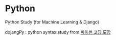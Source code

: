 # Python 
Python Study (for Machine Learning & Django)

dojangPy : python syntax study from [파이썬 코딩 도장](https://dojang.io/course/view.php?id=7) <br>
